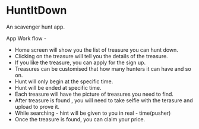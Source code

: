 # HuntItDown

An scavenger hunt app. 

App Work flow - 

- Home screen will show you the list of treasure you can hunt down.
- Clicking on the treasure will tell you the details of the treasure.
- If you like the treasure, you can apply for the sign up. 
- Treasures can be customised that how many hunters it can have and so on. 
- Hunt will only begin at the specific time. 
- Hunt will be ended at specific time. 
- Each treasure will have the picture of treasures you need to find.
- After treasure is found , you will need to take selfie with the terasure and upload to prove it.
- While searching - hint will be given to you in real - time(pusher) 
- Once the treasure is found, you can claim your price. 